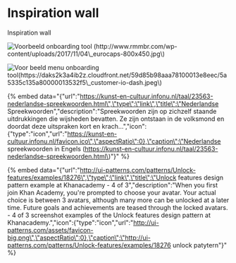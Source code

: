 # Inspiration wall

Inspiration wall



![Voorbeeld onboarding tool \(http://www.rmmbr.com/wp-content/uploads/2017/11/04\_eurocaps-800x450.jpg\)](http://www.rmmbr.com/wp-content/uploads/2017/11/04_eurocaps-800x450.jpg)

![Voor beeld menu onboarding tool\(https://daks2k3a4ib2z.cloudfront.net/59d85b98aaa78100013e8eec/5a5335c135a80000013532f5\_customer-io-dash.jpeg\)](https://daks2k3a4ib2z.cloudfront.net/59d85b98aaa78100013e8eec/5a5335c135a80000013532f5_customer-io-dash.jpeg)

{% embed data="{\"url\":\"https://kunst-en-cultuur.infonu.nl/taal/23563-nederlandse-spreekwoorden.html\",\"type\":\"link\",\"title\":\"Nederlandse Spreekwoorden\",\"description\":\"Spreekwoorden zijn op zichzelf staande uitdrukkingen die wijsheden bevatten. Ze zijn ontstaan in de volksmond en doordat deze uitspraken kort en krach...\",\"icon\":{\"type\":\"icon\",\"url\":\"https://kunst-en-cultuur.infonu.nl/favicon.ico\",\"aspectRatio\":0},\"caption\":\"Nederlandse spreekwoorden in Engels \(https://kunst-en-cultuur.infonu.nl/taal/23563-nederlandse-spreekwoorden.html\)\"}" %}

{% embed data="{\"url\":\"http://ui-patterns.com/patterns/Unlock-features/examples/18276\",\"type\":\"link\",\"title\":\"Unlock features design pattern example at Khanacademy - 4 of 3\",\"description\":\"When you first join Khan Academy, you\'re prompted to choose your avatar. Your actual choice is between 3 avatars, although many more can be unlocked at a later time.  Future goals and achievements are teased through the locked avatars. - 4 of 3 screenshot examples of the Unlock features design pattern at Khanacademy.\",\"icon\":{\"type\":\"icon\",\"url\":\"http://ui-patterns.com/assets/favicon-big.png\",\"aspectRatio\":0},\"caption\":\"http://ui-patterns.com/patterns/Unlock-features/examples/18276 unlock patytern\"}" %}











